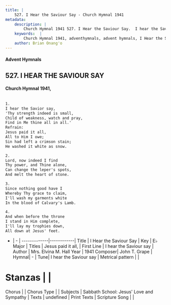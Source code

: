 ```yaml
---
title: |
    527. I Hear the Saviour Say - Church Hymnal 1941
metadata:
    description: |
        Church Hymnal 1941 527. I Hear the Saviour Say.  I hear the Savior say,  'Thy strength indeed is small,  Child of weakness, watch and pray,  Find in Me thine all in all.'  
    keywords:  |
        Church Hymnal 1941, adventhymnals, advent hymnals, I Hear the Saviour Say, I hear the Saviour say. Jesus paid it all, 
    author: Brian Onang'o
---
```


#### Advent Hymnals
## 527. I HEAR THE SAVIOUR SAY
####  Church Hymnal 1941,

```txt

1.
I hear the Savior say, 
'Thy strength indeed is small, 
Child of weakness, watch and pray, 
Find in Me thine all in all.' 
Refrain:
Jesus paid it all, 
All to Him I owe; 
Sin had left a crimson stain; 
He washed it white as snow. 

2.
Lord, now indeed I find 
Thy power, and Thine alone, 
Can change the leper's spots, 
And melt the heart of stone. 

3.
Since nothing good have I 
Whereby Thy grace to claim, 
I'll wash my garments white 
In the blood of Calvary's Lamb. 

4.
And when before the throne 
I stand in Him complete, 
I'll lay my trophies down, 
All down at Jesus' feet.

```

- |   -  |
-------------|------------|
Title | I Hear the Saviour Say |
Key | E♭ Major |
Titles | Jesus paid it all,  |
First Line | I hear the Saviour say |
Author | Mrs. Elvina M. Hall
Year | 1941
Composer| John T. Grape |
Hymnal|  - |
Tune| I hear the Saviour say |
Metrical pattern | |
# Stanzas |  |
Chorus |  |
Chorus Type |  |
Subjects | Sabbath School: Jesus' Love and Sympathy |
Texts | undefined |
Print Texts | 
Scripture Song |  |
    
